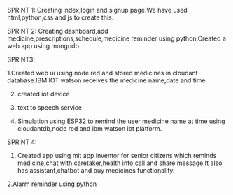 SPRINT 1:
Creating index,login and signup page.We have used html,python,css and js to create this.

SPRINT 2:
Creating dashboard,add medicine,prescriptions,schedule,medicine reminder using python.Created a web app using mongodb.

SPRINT3:

1.Created web ui using node red and stored medicines in cloudant database.IBM IOT watson receives the medicine name,date and time.

2. created iot device

3. text to speech service

4. Simulation using ESP32 to remind the user medicine name at time using cloudantdb,node red and ibm watson iot platform.

SPRINT 4:

1. Created app using mit app inventor for senior citizens which reminds medicine,chat with caretaker,health info,call and share message.It also has assistant,chatbot and buy medicines functionality.

  2.Alarm reminder using python
